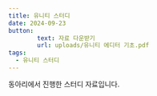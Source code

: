 ```yaml
---
title: 유니티 스터디
date: 2024-09-23
button:
        text: 자료 다운받기
        url: uploads/유니티 에디터 기초.pdf
tags:
  - 유니티 스터디
---
```


동아리에서 진행한 스터디 자료입니다.

<!--more-->
